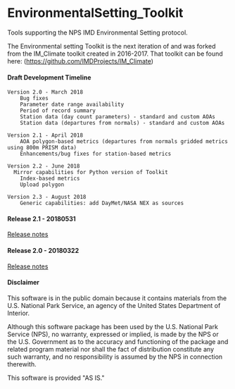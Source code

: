 # EnvironmentalSetting_Toolkit
Tools supporting the NPS IMD Environmental Setting protocol. 

The Environmental setting Toolkit is the next iteration of and was forked from the IM_Climate toolkit created in 2016-2017. That toolkit can be found here: (https://github.com/IMDProjects/IM_Climate)

#### Draft Development Timeline

	Version 2.0 - March 2018
		Bug fixes
		Parameter date range availability
		Period of record summary 
		Station data (day count parameters) - standard and custom AOAs
		Station data (departures from normals) - standard and custom AOAs

	Version 2.1 - April 2018
		AOA polygon-based metrics (departures from normals gridded metrics using 800m PRISM data)
		Enhancements/bug fixes for station-based metrics

	Version 2.2 - June 2018
	  Mirror capabilities for Python version of Toolkit
		Index-based metrics
		Upload polygon
		
	Version 2.3 - August 2018
		Generic capabilities: add DayMet/NASA NEX as sources 
  

#### Release 2.1 - 20180531 ####
[Release notes](https://github.com/nationalparkservice/EnvironmentalSetting_Toolkit/releases)

#### Release 2.0 - 20180322 ####

[Release notes](https://github.com/nationalparkservice/EnvironmentalSetting_Toolkit/releases)
	
#### Disclaimer ####
This software is in the public domain because it contains materials from the U.S. National Park Service, an agency of the United States Department of Interior.

Although this software package has been used by the U.S. National Park Service (NPS), no warranty, expressed or implied, is made by the NPS or the U.S. Government as to the accuracy and functioning of the package and related program material nor shall the fact of distribution constitute any such warranty, and no responsibility is assumed by the NPS in connection therewith.

This software is provided "AS IS."
    
